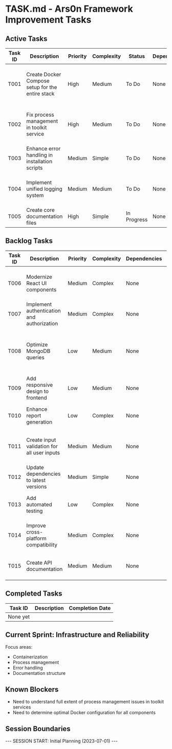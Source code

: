# TASK.md - Ars0n Framework Improvement Tasks

## Active Tasks

| Task ID | Description | Priority | Complexity | Status | Dependencies | Associated Files | Expected Outcome | Progress | Notes |
|---------|------------|----------|------------|--------|--------------|-----------------|-----------------|----------|-------|
| T001 | Create Docker Compose setup for the entire stack | High | Medium | To Do | None | `docker-compose.yml`, `Dockerfile.*` | Complete containerization of application | 0% | Will need separate containers for MongoDB, client, server, and toolkit |
| T002 | Fix process management in toolkit service | High | Medium | To Do | None | `toolkit/toolkit-service.py` | Prevent hanging processes during scans | 0% | Current implementation doesn't properly handle process termination |
| T003 | Enhance error handling in installation scripts | Medium | Simple | To Do | None | `install.py`, `install.sh` | More reliable installation experience | 0% | Need to add proper error checks and user feedback |
| T004 | Implement unified logging system | Medium | Medium | To Do | None | `toolkit/wildfire.py`, `toolkit/toolkit-service.py` | Consistent logging across all components | 0% | Current logging is fragmented and inconsistent |
| T005 | Create core documentation files | High | Simple | In Progress | None | `PLANNING.md`, `ARCHITECTURE.md`, `TECH-STACK.md` | Complete documentation structure | 20% | Started with PLANNING.md |

## Backlog Tasks

| Task ID | Description | Priority | Complexity | Dependencies | Notes |
|---------|------------|----------|------------|--------------|-------|
| T006 | Modernize React UI components | Medium | Complex | None | Focus on improved scan progress visualization |
| T007 | Implement authentication and authorization | Medium | Complex | None | Will require changes to server routes and client |
| T008 | Optimize MongoDB queries | Low | Medium | None | Current queries may cause performance issues with large datasets |
| T009 | Add responsive design to frontend | Low | Medium | None | Improve mobile usability |
| T010 | Enhance report generation | Low | Complex | None | Add more detailed vulnerability reporting |
| T011 | Create input validation for all user inputs | Medium | Medium | None | Prevent injection and other security issues |
| T012 | Update dependencies to latest versions | Medium | Simple | None | Fix potential security vulnerabilities |
| T013 | Add automated testing | Low | Complex | None | Implement unit and integration tests |
| T014 | Improve cross-platform compatibility | Medium | Complex | None | Better support for ARM processors and Windows |
| T015 | Create API documentation | Medium | Medium | None | Document all endpoints and parameters |

## Completed Tasks

| Task ID | Description | Completion Date |
|---------|------------|-----------------|
| None yet | | |

## Current Sprint: Infrastructure and Reliability

Focus areas:
- Containerization
- Process management
- Error handling
- Documentation structure

## Known Blockers
- Need to understand full extent of process management issues in toolkit services
- Need to determine optimal Docker configuration for all components

## Session Boundaries
--- SESSION START: Initial Planning (2023-07-01) --- 